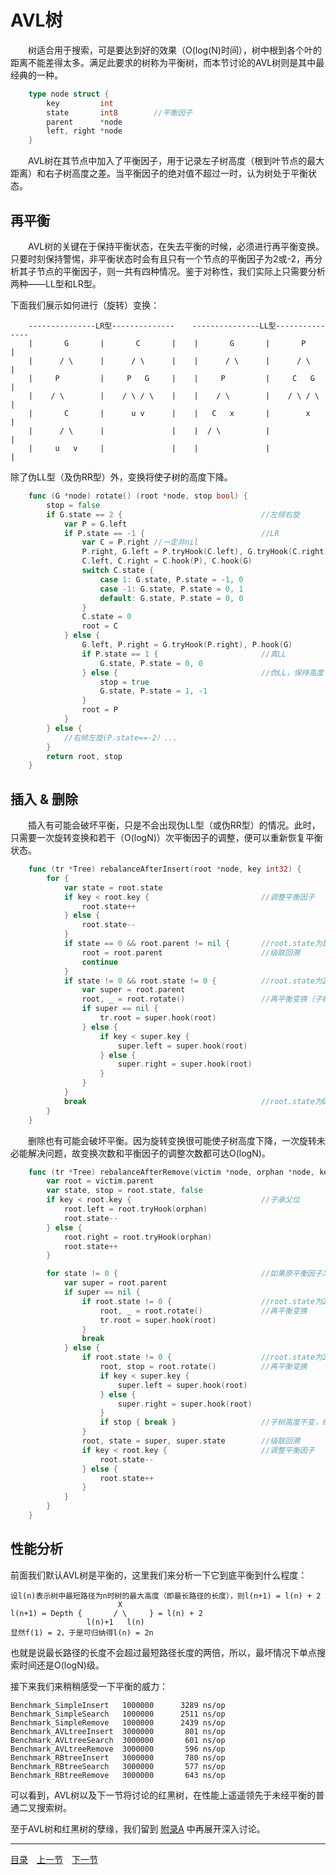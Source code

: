 # AVL树
　　树适合用于搜索，可是要达到好的效果（O(log(N)时间），树中根到各个叶的距离不能差得太多。满足此要求的树称为平衡树，而本节讨论的AVL树则是其中最经典的一种。
```go
	type node struct {
		key         int
		state       int8 		//平衡因子
		parent      *node
		left, right *node
	}
```
　　AVL树在其节点中加入了平衡因子，用于记录左子树高度（根到叶节点的最大距离）和右子树高度之差。当平衡因子的绝对值不超过一时，认为树处于平衡状态。

## 再平衡
　　AVL树的关键在于保持平衡状态，在失去平衡的时候，必须进行再平衡变换。只要时刻保持警惕，非平衡状态时会有且只有一个节点的平衡因子为2或-2，再分析其子节点的平衡因子，则一共有四种情况。鉴于对称性，我们实际上只需要分析两种——LL型和LR型。

下面我们展示如何进行（旋转）变换：
```
	---------------LR型--------------    ---------------LL型---------------
	|       G       |       C       |    |       G       |       P       |
	|      / \      |      / \      |    |      / \      |      / \      |
	|     P         |     P   G     |    |     P         |     C   G     |
	|    / \        |    / \ / \    |    |    / \        |    / \ / \    |
	|       C       |      u v      |    |   C   x       |        x      |
	|      / \      |               |    |  / \          |               |
	|     u   v     |               |    |               |               |
```
除了伪LL型（及伪RR型）外，变换将使子树的高度下降。
```go
	func (G *node) rotate() (root *node, stop bool) {
		stop = false
		if G.state == 2 { 								//左倾右旋
			var P = G.left
			if P.state == -1 { 							//LR
				var C = P.right //一定非nil
				P.right, G.left = P.tryHook(C.left), G.tryHook(C.right)
				C.left, C.right = C.hook(P), C.hook(G)
				switch C.state {
					case 1:	G.state, P.state = -1, 0
					case -1: G.state, P.state = 0, 1
					default: G.state, P.state = 0, 0
				}
				C.state = 0
				root = C
			} else {
				G.left, P.right = G.tryHook(P.right), P.hook(G)
				if P.state == 1 { 						//真LL
					G.state, P.state = 0, 0
				} else {								//伪LL，保持高度
					stop = true
					G.state, P.state = 1, -1
				}
				root = P
			}
		} else { 										
			//右倾左旋(P.state==-2）...
		}
		return root, stop
	}
```

## 插入 & 删除
　　插入有可能会破坏平衡，只是不会出现伪LL型（或伪RR型）的情况。此时，只需要一次旋转变换和若干（O(logN)）次平衡因子的调整，便可以重新恢复平衡状态。
```go
	func (tr *Tree) rebalanceAfterInsert(root *node, key int32) {
		for {
			var state = root.state
			if key < root.key {							//调整平衡因子
				root.state++
			} else {
				root.state--
			}
			if state == 0 && root.parent != nil {		//root.state为1或-1
				root = root.parent						//级联回溯
				continue
			}
			if state != 0 && root.state != 0 { 			//root.state为2或-2
				var super = root.parent
				root, _ = root.rotate()					//再平衡变换（子树高度必然下降，到此结束）
				if super == nil {
					tr.root = super.hook(root)
				} else {
					if key < super.key {
						super.left = super.hook(root)
					} else {
						super.right = super.hook(root)
					}
				}
			}
			break										//root.state为0，没什么好做的
		}
	}
```
　　删除也有可能会破坏平衡。因为旋转变换很可能使子树高度下降，一次旋转未必能解决问题，故变换次数和平衡因子的调整次数都可达O(logN)。
```go
	func (tr *Tree) rebalanceAfterRemove(victim *node, orphan *node, key int32) {
		var root = victim.parent
		var state, stop = root.state, false
		if key < root.key {								//子承父位
			root.left = root.tryHook(orphan)
			root.state--
		} else {
			root.right = root.tryHook(orphan)
			root.state++
		}

		for state != 0 { 								//如果原平衡因子为0则子树高度不变
			var super = root.parent
			if super == nil {
				if root.state != 0 { 					//root.state为2或-2
					root, _ = root.rotate()				//再平衡变换
					tr.root = super.hook(root)
				}
				break
			} else {
				if root.state != 0 { 					//root.state为2或-2
					root, stop = root.rotate()			//再平衡变换
					if key < super.key {
						super.left = super.hook(root)
					} else {
						super.right = super.hook(root)
					}
					if stop { break }					//子树高度不变，终止追溯
				}
				root, state = super, super.state		//级联回溯
				if key < root.key {						//调整平衡因子
					root.state--
				} else {
					root.state++
				}
			}
		}
	}
```

## 性能分析
前面我们默认AVL树是平衡的，这里我们来分析一下它到底平衡到什么程度：

	设l(n)表示树中最短路径为n时树的最大高度（即最长路径的长度），则l(n+1) = l(n) + 2
	                        X
	l(n+1) = Depth {       / \     } = l(n) + 2
	                 l(n)+1   l(n)
	显然f(1) = 2，于是可归纳得l(n) = 2n

也就是说最长路径的长度不会超过最短路径长度的两倍，所以，最坏情况下单点搜索时间还是O(logN)级。


接下来我们来稍稍感受一下平衡的威力：
	
	Benchmark_SimpleInsert	 1000000      3289 ns/op
	Benchmark_SimpleSearch	 1000000      2511 ns/op
	Benchmark_SimpleRemove	 1000000      2439 ns/op
	Benchmark_AVLtreeInsert	 3000000       801 ns/op
	Benchmark_AVLtreeSearch	 3000000       601 ns/op
	Benchmark_AVLtreeRemove	 3000000       596 ns/op
	Benchmark_RBtreeInsert	 3000000       780 ns/op
	Benchmark_RBtreeSearch	 3000000       577 ns/op
	Benchmark_RBtreeRemove	 3000000       643 ns/op
	
可以看到，AVL树以及下一节将讨论的红黑树，在性能上遥遥领先于未经平衡的普通二叉搜索树。

至于AVL树和红黑树的孽缘，我们留到 [附录A](08-A.md) 中再展开深入讨论。

---
[目录](../index.md)　[上一节](05.md)　[下一节](05-B.md)
